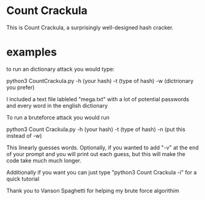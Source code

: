 # Count Crackula
This is Count Crackula, a surprisingly well-designed hash cracker. 
# examples
to run an dictionary attack you would type:

python3 CountCrackula.py -h (your hash) -t (type of hash) -w (dictrionary you prefer)

I included a text file lableled "mega.txt" with a lot of potential passwords and every word in the english dictionary

To run a bruteforce attack you would run

python3 Count Crackula.py -h (your hash) -t (type of hash) -n (put this instead of -w)

This linearly guesses words.
Optionally, if you wanted to add "-v" at the end of your prompt and you will print out each guess, but this will make the code take much much longer.

Additionally if you want you can just type "python3 Count Crackula -i" for a quick tutorial


Thank you to Vanson Spaghetti for helping my brute force algorithim
